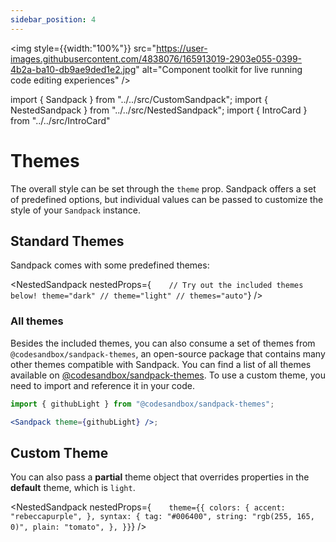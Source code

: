 ```yaml
---
sidebar_position: 4
---
```


<img style={{width:"100%"}} src="https://user-images.githubusercontent.com/4838076/165913019-2903e055-0399-4b2a-ba10-db9ae9ded1e2.jpg" alt="Component toolkit for live running code editing experiences" />

import { Sandpack } from "../../src/CustomSandpack";
import { NestedSandpack } from "../../src/NestedSandpack";
import { IntroCard } from "../../src/IntroCard"

# Themes

<div class="intro-section">
  <IntroCard title="All themes" description="See all themes available on @codesandbox/sandpack-themes and how you can use it" href="/docs/api/themes" actionText="Access &#8594;" />

  <IntroCard title="Sandpack Theme Builder" description="Design and customize your own theme, among other Sandpack presets." href="https://sandpack.codesandbox.io/theme" actionText="Try it now" external />
</div>

The overall style can be set through the `theme` prop. Sandpack offers a set of predefined options, but individual values can be passed to customize the style of your `Sandpack` instance.

## Standard Themes

Sandpack comes with some predefined themes:

<!-- prettier-ignore -->
<NestedSandpack nestedProps={`    // Try out the included themes below!
      theme="dark"
      // theme="light"
      // themes="auto"`}
/>

### All themes

Besides the included themes, you can also consume a set of themes from `@codesandbox/sandpack-themes`, an open-source package that contains many other themes compatible with Sandpack. You can find a list of all themes available on [@codesandbox/sandpack-themes](/docs/api/themes). To use a custom theme, you need to import and reference it in your code.

```jsx
import { githubLight } from "@codesandbox/sandpack-themes";

<Sandpack theme={githubLight} />;
```

## Custom Theme

You can also pass a **partial** theme object that overrides properties in the
**default** theme, which is `light`.

<!-- prettier-ignore -->
<NestedSandpack nestedProps={`    theme={{
        colors: {
          accent: "rebeccapurple",
        },
        syntax: {
          tag: "#006400",
          string: "rgb(255, 165, 0)",
          plain: "tomato",
        },
      }}`}
  />

